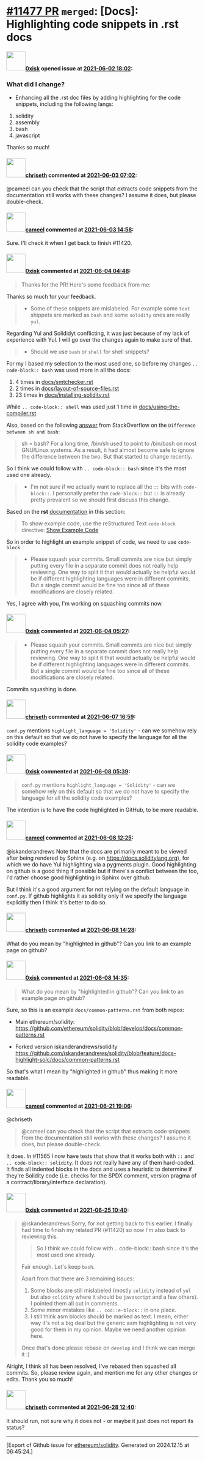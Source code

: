 # [\#11477 PR](https://github.com/ethereum/solidity/pull/11477) `merged`: [Docs]: Highlighting code snippets in .rst docs

#### <img src="https://avatars.githubusercontent.com/u/36774944?u=0c603aabb67cfc86a17d0ab9e1fd03f725e4afa2&v=4" width="50">[0xisk](https://github.com/0xisk) opened issue at [2021-06-02 18:02](https://github.com/ethereum/solidity/pull/11477):

### What did I change? 

- Enhancing all the .rst doc files by adding highlighting for the code snippets, including the following langs:
1. solidity
2. assembly
3. bash
4. javascript

Thanks so much!

#### <img src="https://avatars.githubusercontent.com/u/9073706?v=4" width="50">[chriseth](https://github.com/chriseth) commented at [2021-06-03 07:02](https://github.com/ethereum/solidity/pull/11477#issuecomment-853627020):

@cameel can you check that the script that extracts code snippets from the documentation still works with these changes? I assume it does, but please double-check.

#### <img src="https://avatars.githubusercontent.com/u/137030?v=4" width="50">[cameel](https://github.com/cameel) commented at [2021-06-03 14:58](https://github.com/ethereum/solidity/pull/11477#issuecomment-853935570):

Sure. I'll check it when I get back to finish #11420.

#### <img src="https://avatars.githubusercontent.com/u/36774944?u=0c603aabb67cfc86a17d0ab9e1fd03f725e4afa2&v=4" width="50">[0xisk](https://github.com/0xisk) commented at [2021-06-04 04:48](https://github.com/ethereum/solidity/pull/11477#issuecomment-854355420):

> Thanks for the PR! Here's some feedback from me:

Thanks so much for your feedback. 
 
> * Some of these snippets are mislabeled. For example some `text` shippets are marked as `bash` and some `solidity` ones are really `yul`.

Regarding Yul and Solididyt conflicting, it was just because of my lack of experience with Yul. I will go over the changes again to make sure of that. 

> * Should we use `bash` or `shell` for shell snippets?

For my I based my selection to the most used one, so before my changes `.. code-block:: bash` was used more in all the docs: 

1. 4 times in [docs/smtchecker.rst](https://github.com/ethereum/solidity/blob/develop/docs/smtchecker.rst)
2. 2 times in [docs/layout-of-source-files.rst](https://github.com/ethereum/solidity/blob/develop/docs/layout-of-source-files.rst)
3. 23 times in [docs/installing-solidity.rst](https://github.com/ethereum/solidity/blob/develop/docs/installing-solidity.rst)

While `.. code-block:: shell` was used just 1 time in [docs/using-the-compiler.rst](https://github.com/ethereum/solidity/blob/develop/docs/using-the-compiler.rst)

Also, based on the following [answer](https://stackoverflow.com/a/5725402/9058556) from StackOverflow on the `Difference between sh and bash`: 

> sh = bash?
For a long time, /bin/sh used to point to /bin/bash on most GNU/Linux systems. As a result, it had almost become safe to ignore the difference between the two. But that started to change recently.

So I think we could follow with `.. code-block:: bash` since it's the most used one already. 

> * I'm not sure if we actually want to replace all the `::` bits with `code-block::`. I personally prefer the `code-block::` but `::` is already pretty prevalent so we should first discuss this change.

Based on the **rst** [documentation](https://sublime-and-sphinx-guide.readthedocs.io/en/latest/index.html) in this section:

> To show example code, use the reStructured Text `code-block` directive: [Show Example Code](https://sublime-and-sphinx-guide.readthedocs.io/en/latest/code_blocks.html#show-example-code)

So in order to highlight an example snippet of code, we need to use  `code-block`

> * Please squash your commits. Small commits are nice but simply putting every file in a separate commit does not really help reviewing. One way to split it that would actually be helpful would be if different highlighting languages were in different commits. But a single commit would be fine too since all of these modifications are closely related.

Yes, I agree with you, I'm working on squashing commits now.

#### <img src="https://avatars.githubusercontent.com/u/36774944?u=0c603aabb67cfc86a17d0ab9e1fd03f725e4afa2&v=4" width="50">[0xisk](https://github.com/0xisk) commented at [2021-06-04 05:27](https://github.com/ethereum/solidity/pull/11477#issuecomment-854368808):

> * Please squash your commits. Small commits are nice but simply putting every file in a separate commit does not really help reviewing. One way to split it that would actually be helpful would be if different highlighting languages were in different commits. But a single commit would be fine too since all of these modifications are closely related.

Commits squashing is done.

#### <img src="https://avatars.githubusercontent.com/u/9073706?v=4" width="50">[chriseth](https://github.com/chriseth) commented at [2021-06-07 16:59](https://github.com/ethereum/solidity/pull/11477#issuecomment-856105063):

`conf.py` mentions `highlight_language = 'Solidity'` - can we somehow rely on this default so that we do not have to specify the language for all the solidity code examples?

#### <img src="https://avatars.githubusercontent.com/u/36774944?u=0c603aabb67cfc86a17d0ab9e1fd03f725e4afa2&v=4" width="50">[0xisk](https://github.com/0xisk) commented at [2021-06-08 05:39](https://github.com/ethereum/solidity/pull/11477#issuecomment-856459159):

> `conf.py` mentions `highlight_language = 'Solidity'` - can we somehow rely on this default so that we do not have to specify the language for all the solidity code examples?

The intention is to have the code highlighted in GitHub, to be more readable.

#### <img src="https://avatars.githubusercontent.com/u/137030?v=4" width="50">[cameel](https://github.com/cameel) commented at [2021-06-08 12:25](https://github.com/ethereum/solidity/pull/11477#issuecomment-856720150):

@iskanderandrews Note that the docs are primarily meant to be viewed after being rendered by Sphinx (e.g. on https://docs.soliditylang.org), for which we do have Yul highlighting via a pygments plugin. Good highlighting on github is a good thing if possible but if there's a conflict between the too, I'd rather choose good highlighting in Sphinx over github.

But I think it's a good argument for not relying on the default language in `conf.py`. If github highlights it as solidity only if we specify the language explicitly then I think it's better to do so.

#### <img src="https://avatars.githubusercontent.com/u/9073706?v=4" width="50">[chriseth](https://github.com/chriseth) commented at [2021-06-08 14:28](https://github.com/ethereum/solidity/pull/11477#issuecomment-856817638):

What do you mean by "highlighted in github"? Can you link to an example page on github?

#### <img src="https://avatars.githubusercontent.com/u/36774944?u=0c603aabb67cfc86a17d0ab9e1fd03f725e4afa2&v=4" width="50">[0xisk](https://github.com/0xisk) commented at [2021-06-08 14:35](https://github.com/ethereum/solidity/pull/11477#issuecomment-856822914):

> What do you mean by "highlighted in github"? Can you link to an example page on github?

Sure, so this is an example `docs/common-patterns.rst` from both repos: 

- Main ethereum/solidity: 
https://github.com/ethereum/solidity/blob/develop/docs/common-patterns.rst

- Forked version iskanderandrews/solidity
https://github.com/iskanderandrews/solidity/blob/feature/docs-highlight-solc/docs/common-patterns.rst

So that's what I mean by "highlighted in github" thus making it more readable.

#### <img src="https://avatars.githubusercontent.com/u/137030?v=4" width="50">[cameel](https://github.com/cameel) commented at [2021-06-21 19:06](https://github.com/ethereum/solidity/pull/11477#issuecomment-865275324):

@chriseth 
> @cameel can you check that the script that extracts code snippets from the documentation still works with these changes? I assume it does, but please double-check.

It does. In #11565 I now have tests that show that it works both with `::` and `.. code-block:: solidity`. It does not really have any of them hard-coded. It finds all indented blocks in the docs and uses a heuristic to determine if they're Solidity code (i.e. checks for the SPDX comment, version pragma of a contract/library/interface declaration).

#### <img src="https://avatars.githubusercontent.com/u/36774944?u=0c603aabb67cfc86a17d0ab9e1fd03f725e4afa2&v=4" width="50">[0xisk](https://github.com/0xisk) commented at [2021-06-25 10:40](https://github.com/ethereum/solidity/pull/11477#issuecomment-868407917):

> @iskanderandrews Sorry, for not getting back to this earlier. I finally had time to finish my related PR (#11420) so now I'm also back to reviewing this.
> 
> > So I think we could follow with .. code-block:: bash since it's the most used one already.
> 
> Fair enough. Let's keep `bash`.
> 
> Apart from that there are 3 remaining issues:
> 
> 1. Some blocks are still mislabeled (mostly `solidity` instead of `yul` but also `solidity` where it should be `javascript` and a few others). I pointed them all out in comments.
> 2. Some minor mistakes like `.. cod::e-block::` in one place.
> 3. I still think asm blocks should be marked as text. I mean, either way it's not a big deal but the generic asm highlighting is not very good for them in my opinion. Maybe we need another opinion here.
> 
> Once that's done please rebase on `develop` and I think we can merge it :)

Alright, I think all has been resolved, I've rebased then squashed all commits. So, please review again, and mention me for any other changes or edits. 
Thank you so much!

#### <img src="https://avatars.githubusercontent.com/u/9073706?v=4" width="50">[chriseth](https://github.com/chriseth) commented at [2021-06-28 12:40](https://github.com/ethereum/solidity/pull/11477#issuecomment-869650200):

It should run, not sure why it does not - or maybe it just does not report its status?


-------------------------------------------------------------------------------



[Export of Github issue for [ethereum/solidity](https://github.com/ethereum/solidity). Generated on 2024.12.15 at 06:45:24.]
